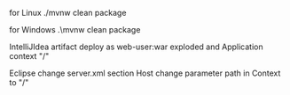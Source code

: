 for Linux
./mvnw clean package

for Windows
.\mvnw clean package

IntelliJIdea
artifact deploy as web-user:war exploded and Application context "/"

Eclipse
change server.xml
section Host
change parameter path in Context to "/"
<Context docBase="web-user" path="/" reloadable="true" source="org.eclipse.jst.jee.server:web-user"/>
